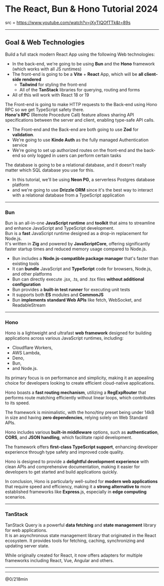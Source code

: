 # The React, Bun & Hono Tutorial 2024

src = https://www.youtube.com/watch?v=jXyTIQOfTTk&t=89s  

---

## Goal & Web Technologies

Build a full stack modern React App using the following Web technologies:
- In the back-end, we're going to be using **Bun** and the **Hono** framework (which works with all JS runtimes)
- The front-end is going to be a **Vite** + **React** App, which will be **all client-side rendered**
  - **Tailwind** for styling the front-end
  - All of the **TanStack** libraries for querying, routing and forms
- All of this will work with React 18 or 19

The Front-end is going to make HTTP requests to the Back-end using Hono RPC so we get TypeScript safety there.  
**Hono's RPC** (Remote Procedure Call) feature allows sharing API specifications between the server and client, enabling type-safe API calls.  

- The Front-end and the Back-end are both going to use **Zod** for **validation**.
- We're going to use **Kinde Auth** as the fully managed Authentication service
- We're going to set up authorized routes on the front-end and the back-end so only logged in users can perform certain tasks

The database is going to be a relational database, and it doesn't really matter which SQL database you use for this.  
- In this tutorial, we'll be using **Neon PG**, a serverless Postgres database platform
- and we're going to use **Drizzle ORM** since it's the best way to interact with a relational database from a TypeScript application

---

### Bun

Bun is an all-in-one **JavaScript runtime** and **toolkit** that aims to streamline and enhance JavaScript and TypeScript development.  
Bun is a **fast** JavaScript runtime designed as a drop-in replacement for Node.js.  
It's written in **Zig** and powered by **JavaScriptCore**, offering significantly faster startup times and reduced memory usage compared to Node.js.  

- Bun includes a **Node.js-compatible package manager** that's faster than existing tools
- It can **bundle** JavaScript and **TypeScript** code for browsers, Node.js, and other platforms
- Bun can directly execute .jsx, .ts, and .tsx files **without additional configuration**
- Bun provides a **built-in test runner** for executing unit tests
- It supports both **ES** modules and **CommonJS**
- Bun **implements standard Web APIs** like fetch, WebSocket, and ReadableStream

---

### Hono

Hono is a lightweight and ultrafast **web framework** designed for building applications across various JavaScript runtimes, including:
- Cloudflare Workers,
- AWS Lambda,
- Deno,
- Bun,
- and Node.js.

Its primary focus is on performance and simplicity, making it an appealing choice for developers looking to create efficient cloud-native applications.  

Hono boasts a **fast routing mechanism**, utilizing a **RegExpRouter** that performs route matching efficiently without linear loops, which contributes to its speed.  

The framework is minimalistic, with the hono/tiny preset being under 14kB in size and having **zero dependencies**, relying solely on Web Standard APIs.  

Hono includes various **built-in middleware** options, such as **authentication**, **CORS**, and **JSON handling**, which facilitate rapid development.  

The framework offers **first-class TypeScript support**, enhancing developer experience through type safety and improved code quality.  

Hono is designed to provide a **delightful development experience** with clean APIs and comprehensive documentation, making it easier for developers 
to get started and build applications quickly.  

In conclusion, Hono is particularly well-suited for **modern web applications** that require speed and efficiency, making it a **strong alternative to** 
more established frameworks like **Express**.js, especially in **edge computing** scenarios.

---

### TanStack

TanStack Query is a powerful **data fetching** and **state management** library for web applications.  
It is an asynchronous state management library that originated in the React ecosystem.
It provides tools for fetching, caching, synchronizing and updating server state.  

While originally created for React, it now offers adapters for multiple frameworks including React, Vue, Angular and others.

---




---
@0/218min
